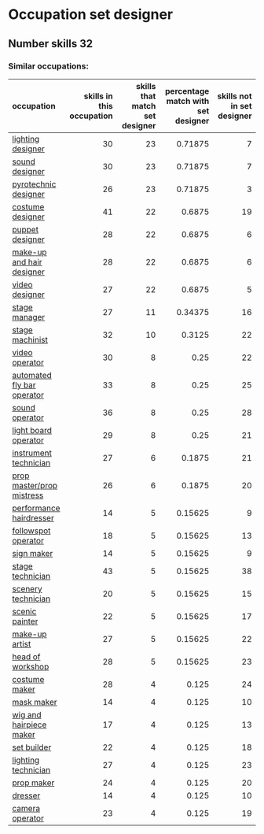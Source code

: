 # Occupation set designer
## Number skills 32
### Similar occupations:
| occupation                                                  |   skills in this occupation |   skills that match set designer |   percentage match with set designer |   skills not in set designer |
|:------------------------------------------------------------|----------------------------:|---------------------------------:|-------------------------------------:|-----------------------------:|
| [lighting designer](lighting_designer.md)                   |                          30 |                               23 |                              0.71875 |                            7 |
| [sound designer](sound_designer.md)                         |                          30 |                               23 |                              0.71875 |                            7 |
| [pyrotechnic designer](pyrotechnic_designer.md)             |                          26 |                               23 |                              0.71875 |                            3 |
| [costume designer](costume_designer.md)                     |                          41 |                               22 |                              0.6875  |                           19 |
| [puppet designer](puppet_designer.md)                       |                          28 |                               22 |                              0.6875  |                            6 |
| [make-up and hair designer](make-up_and_hair_designer.md)   |                          28 |                               22 |                              0.6875  |                            6 |
| [video designer](video_designer.md)                         |                          27 |                               22 |                              0.6875  |                            5 |
| [stage manager](stage_manager.md)                           |                          27 |                               11 |                              0.34375 |                           16 |
| [stage machinist](stage_machinist.md)                       |                          32 |                               10 |                              0.3125  |                           22 |
| [video operator](video_operator.md)                         |                          30 |                                8 |                              0.25    |                           22 |
| [automated fly bar operator](automated_fly_bar_operator.md) |                          33 |                                8 |                              0.25    |                           25 |
| [sound operator](sound_operator.md)                         |                          36 |                                8 |                              0.25    |                           28 |
| [light board operator](light_board_operator.md)             |                          29 |                                8 |                              0.25    |                           21 |
| [instrument technician](instrument_technician.md)           |                          27 |                                6 |                              0.1875  |                           21 |
| [prop master/prop mistress](prop_master-prop_mistress.md)   |                          26 |                                6 |                              0.1875  |                           20 |
| [performance hairdresser](performance_hairdresser.md)       |                          14 |                                5 |                              0.15625 |                            9 |
| [followspot operator](followspot_operator.md)               |                          18 |                                5 |                              0.15625 |                           13 |
| [sign maker](sign_maker.md)                                 |                          14 |                                5 |                              0.15625 |                            9 |
| [stage technician](stage_technician.md)                     |                          43 |                                5 |                              0.15625 |                           38 |
| [scenery technician](scenery_technician.md)                 |                          20 |                                5 |                              0.15625 |                           15 |
| [scenic painter](scenic_painter.md)                         |                          22 |                                5 |                              0.15625 |                           17 |
| [make-up artist](make-up_artist.md)                         |                          27 |                                5 |                              0.15625 |                           22 |
| [head of workshop](head_of_workshop.md)                     |                          28 |                                5 |                              0.15625 |                           23 |
| [costume maker](costume_maker.md)                           |                          28 |                                4 |                              0.125   |                           24 |
| [mask maker](mask_maker.md)                                 |                          14 |                                4 |                              0.125   |                           10 |
| [wig and hairpiece maker](wig_and_hairpiece_maker.md)       |                          17 |                                4 |                              0.125   |                           13 |
| [set builder](set_builder.md)                               |                          22 |                                4 |                              0.125   |                           18 |
| [lighting technician](lighting_technician.md)               |                          27 |                                4 |                              0.125   |                           23 |
| [prop maker](prop_maker.md)                                 |                          24 |                                4 |                              0.125   |                           20 |
| [dresser](dresser.md)                                       |                          14 |                                4 |                              0.125   |                           10 |
| [camera operator](camera_operator.md)                       |                          23 |                                4 |                              0.125   |                           19 |
